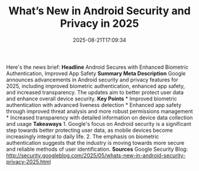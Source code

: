 ﻿---
title: "What’s New in Android Security and Privacy in 2025"
date: "2025-08-21T17:09:34"
category: "Markets"
summary: ""
slug: "whats new in android security and privacy in 2025"
source_urls:
  - "http://security.googleblog.com/2025/05/whats-new-in-android-security-privacy-2025.html"
seo:
  title: "What’s New in Android Security and Privacy in 2025 | Hash n Hedge"
  description: ""
  keywords: ["news", "markets", "brief"]
---
Here's the news brief:  **Headline** Android Secures with Enhanced Biometric Authentication, Improved App Safety  **Summary Meta Description** Google announces advancements in Android security and privacy features for 2025, including improved biometric authentication, enhanced app safety, and increased transparency. The updates aim to better protect user data and enhance overall device security.  **Key Points**  * Improved biometric authentication with advanced liveness detection * Enhanced app safety through improved threat analysis and more robust permissions management * Increased transparency with detailed information on device data collection and usage  **Takeaways**  1. Google's focus on Android security is a significant step towards better protecting user data, as mobile devices become increasingly integral to daily life. 2. The emphasis on biometric authentication suggests that the industry is moving towards more secure and reliable methods of user identification.  **Sources** Google Security Blog: http://security.googleblog.com/2025/05/whats-new-in-android-security-privacy-2025.html 
